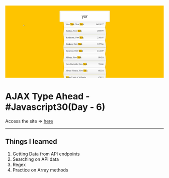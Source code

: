 ![Site Snap](site_snap.jpg)

# AJAX Type Ahead - #Javascript30(Day - 6)

Access the site &rArr; [here](https://ashwin776.github.io/JS-Projects/14.%20JS30%20-%20Day6%20-%20AJAX%20Type%20Ahead/)

---

## Things I learned

1. Getting Data from API endpoints
2. Searching on API data
3. Regex
4. Practice on Array methods